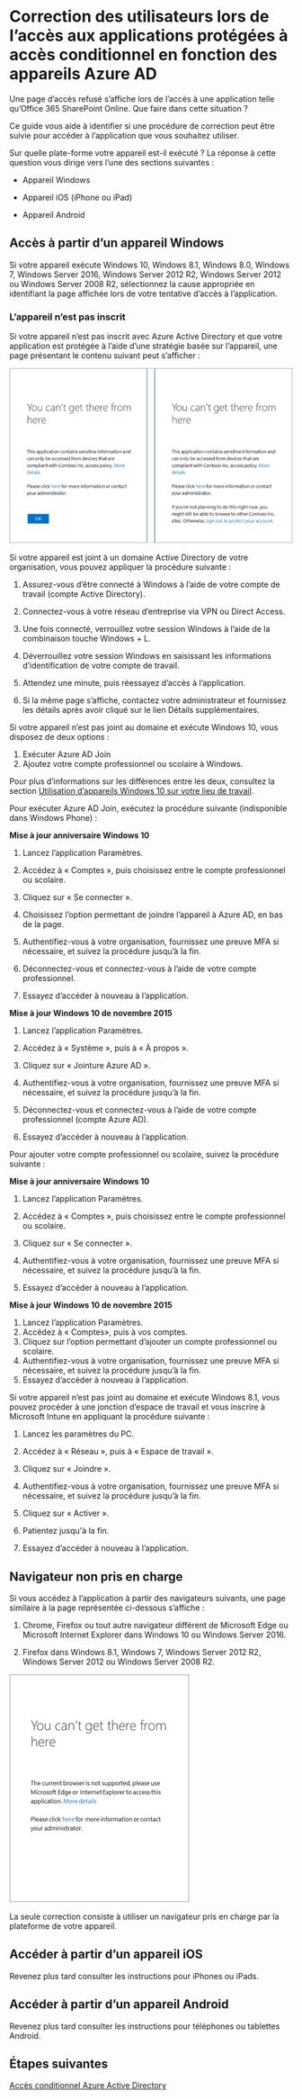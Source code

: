 <properties
	pageTitle="Correction des utilisateurs lors de l’accès aux applications protégées à accès conditionnel en fonction des appareils Azure AD| Microsoft Azure"
	description="Cette rubrique vous aide à identifier si une procédure de correction peut être suivie pour accéder à l’application que vous souhaitez utiliser."
	services="active-directory"
	keywords="accès conditionnel en fonction de l’appareil, inscription de l’appareil, activer l’inscription de l’appareil, inscription de l’appareil et GPM"
	documentationCenter=""
	authors="markusvi"
	manager="femila"
	editor=""/>

<tags
	ms.service="active-directory"
	ms.workload="identity"
	ms.tgt_pltfrm="na"
	ms.devlang="na"
	ms.topic="get-started-article"
	ms.date="08/15/2016"
	ms.author="markvi"/>


# Correction des utilisateurs lors de l’accès aux applications protégées à accès conditionnel en fonction des appareils Azure AD

Une page d’accès refusé s’affiche lors de l’accès à une application telle qu’Office 365 SharePoint Online. Que faire dans cette situation ?

Ce guide vous aide à identifier si une procédure de correction peut être suivie pour accéder à l’application que vous souhaitez utiliser.



Sur quelle plate-forme votre appareil est-il exécuté ? La réponse à cette question vous dirige vers l’une des sections suivantes :
 

-	Appareil Windows

-	Appareil iOS (iPhone ou iPad)

-	Appareil Android

## Accès à partir d’un appareil Windows

Si votre appareil exécute Windows 10, Windows 8.1, Windows 8.0, Windows 7, Windows Server 2016, Windows Server 2012 R2, Windows Server 2012 ou Windows Server 2008 R2, sélectionnez la cause appropriée en identifiant la page affichée lors de votre tentative d’accès à l’application.

### L’appareil n’est pas inscrit

Si votre appareil n’est pas inscrit avec Azure Active Directory et que votre application est protégée à l’aide d’une stratégie basée sur l’appareil, une page présentant le contenu suivant peut s’afficher :

![Scénario](./media/active-directory-conditional-access-device-remediation/01.png "Scénario")

 

Si votre appareil est joint à un domaine Active Directory de votre organisation, vous pouvez appliquer la procédure suivante :

1.	Assurez-vous d’être connecté à Windows à l’aide de votre compte de travail (compte Active Directory).

2.	Connectez-vous à votre réseau d’entreprise via VPN ou Direct Access.

3.	Une fois connecté, verrouillez votre session Windows à l’aide de la combinaison touche Windows + L.

4.	Déverrouillez votre session Windows en saisissant les informations d’identification de votre compte de travail.

5.	Attendez une minute, puis réessayez d’accès à l’application.

6.	Si la même page s’affiche, contactez votre administrateur et fournissez les détails après avoir cliqué sur le lien Détails supplémentaires.

Si votre appareil n’est pas joint au domaine et exécute Windows 10, vous disposez de deux options :

1. Exécuter Azure AD Join
2. Ajoutez votre compte professionnel ou scolaire à Windows.

Pour plus d’informations sur les différences entre les deux, consultez la section [Utilisation d’appareils Windows 10 sur votre lieu de travail](active-directory-azureadjoin-windows10-devices.md).

Pour exécuter Azure AD Join, exécutez la procédure suivante (indisponible dans Windows Phone) :

**Mise à jour anniversaire Windows 10**

1.	Lancez l’application Paramètres.

2.	Accédez à « Comptes », puis choisissez entre le compte professionnel ou scolaire.

3.	Cliquez sur « Se connecter ».

4.	Choisissez l’option permettant de joindre l’appareil à Azure AD, en bas de la page.

5.	Authentifiez-vous à votre organisation, fournissez une preuve MFA si nécessaire, et suivez la procédure jusqu’à la fin.

6.	Déconnectez-vous et connectez-vous à l’aide de votre compte professionnel.

7.	Essayez d’accéder à nouveau à l’application.




**Mise à jour Windows 10 de novembre 2015**


1.	Lancez l’application Paramètres.

2.	Accédez à « Système », puis à « À propos ».
	
3.	Cliquez sur « Jointure Azure AD ».

4.	Authentifiez-vous à votre organisation, fournissez une preuve MFA si nécessaire, et suivez la procédure jusqu’à la fin.

5.	Déconnectez-vous et connectez-vous à l’aide de votre compte professionnel (compte Azure AD).

6.	Essayez d’accéder à nouveau à l’application.


Pour ajouter votre compte professionnel ou scolaire, suivez la procédure suivante :

**Mise à jour anniversaire Windows 10**

1.	Lancez l’application Paramètres.

2.	Accédez à « Comptes », puis choisissez entre le compte professionnel ou scolaire.

3.	Cliquez sur « Se connecter ».

4.	Authentifiez-vous à votre organisation, fournissez une preuve MFA si nécessaire, et suivez la procédure jusqu’à la fin.

5.	Essayez d’accéder à nouveau à l’application.


**Mise à jour Windows 10 de novembre 2015**
	
1.	Lancez l’application Paramètres.
2.	Accédez à « Comptes», puis à vos comptes.
3.	Cliquez sur l’option permettant d’ajouter un compte professionnel ou scolaire.
4.	Authentifiez-vous à votre organisation, fournissez une preuve MFA si nécessaire, et suivez la procédure jusqu’à la fin.
5.	Essayez d’accéder à nouveau à l’application.

Si votre appareil n’est pas joint au domaine et exécute Windows 8.1, vous pouvez procéder à une jonction d’espace de travail et vous inscrire à Microsoft Intune en appliquant la procédure suivante :

1.	Lancez les paramètres du PC.

2.	Accédez à « Réseau », puis à « Espace de travail ».

3.	Cliquez sur « Joindre ».

4.	Authentifiez-vous à votre organisation, fournissez une preuve MFA si nécessaire, et suivez la procédure jusqu’à la fin.

5.	Cliquez sur « Activer ».

6.	Patientez jusqu'à la fin.

7.	Essayez d’accéder à nouveau à l’application.


## Navigateur non pris en charge

Si vous accédez à l’application à partir des navigateurs suivants, une page similaire à la page représentée ci-dessous s’affiche :

1.	Chrome, Firefox ou tout autre navigateur différent de Microsoft Edge ou Microsoft Internet Explorer dans Windows 10 ou Windows Server 2016.

2.	Firefox dans Windows 8.1, Windows 7, Windows Server 2012 R2, Windows Server 2012 ou Windows Server 2008 R2.
 

![Scénario](./media/active-directory-conditional-access-device-remediation/02.png "Scénario")


La seule correction consiste à utiliser un navigateur pris en charge par la plateforme de votre appareil.

## Accéder à partir d’un appareil iOS

Revenez plus tard consulter les instructions pour iPhones ou iPads.

## Accéder à partir d’un appareil Android

Revenez plus tard consulter les instructions pour téléphones ou tablettes Android.


## Étapes suivantes

[Accès conditionnel Azure Active Directory](active-directory-conditional-access.md)

<!---HONumber=AcomDC_0817_2016-->